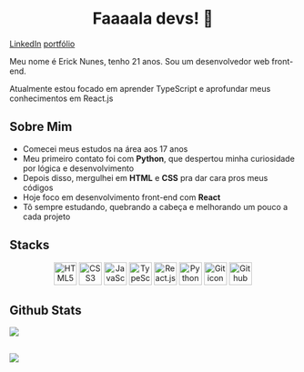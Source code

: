 <h1 align="center">Faaaala devs! 👋</h1>

[LinkedIn](https://www.linkedin.com/in/erick-nunes-3a1274287/) [portfólio](https://portfolio-sigma-seven-57.vercel.app)

<p>Meu nome é Erick Nunes, tenho 21 anos. Sou um desenvolvedor web front-end.</p>
<p>Atualmente estou focado em aprender TypeScript e aprofundar meus conhecimentos em React.js</p>

<h2>Sobre Mim</h2>
    <ul>
        <li>Comecei meus estudos na área aos 17 anos</li>
        <li>Meu primeiro contato foi com <strong>Python</strong>, que despertou minha curiosidade por lógica e desenvolvimento</li>
        <li>Depois disso, mergulhei em <strong>HTML</strong> e <strong>CSS</strong> pra dar cara pros meus códigos</li>
        <li>Hoje foco em desenvolvimento front-end com <strong>React</strong></li>
        <li>Tô sempre estudando, quebrando a cabeça e melhorando um pouco a cada projeto</li>
    </ul>

<h2>Stacks</h2>
    <p align="center">
        <img src="https://cdn.jsdelivr.net/gh/devicons/devicon/icons/html5/html5-original.svg" alt="HTML5 icon" width="40" height="40"/>
        <img src="https://cdn.jsdelivr.net/gh/devicons/devicon/icons/css3/css3-original.svg" alt="CSS3 icon" width="40" height="40"/>
        <img src="https://cdn.jsdelivr.net/gh/devicons/devicon/icons/javascript/javascript-original.svg" alt="JavaScript icon" width="40" height="40"/>
        <img src="https://cdn.jsdelivr.net/gh/devicons/devicon/icons/typescript/typescript-original.svg" alt="TypeScript icon" width="40" height="40"/>
        <img src="https://cdn.jsdelivr.net/gh/devicons/devicon/icons/react/react-original.svg" alt="React.js icon" width="40" height="40"/>
        <img src="https://cdn.jsdelivr.net/gh/devicons/devicon/icons/python/python-original.svg" alt="Python icon" width="40" height="40"/>
        <img src="https://cdn.jsdelivr.net/gh/devicons/devicon/icons/git/git-original.svg" alt="Git icon" width="40" height="40"/>
        <picture>
            <source media="(prefers-color-scheme: dark)" srcset="https://deviconapi.vercel.app/github?color=ffffff&size=40"/>
            <img src="https://deviconapi.vercel.app/github?color=000000&size=40" alt="Github icon" width="40" height="40"/>
        </picture>
    </p>

<h2>Github Stats</h2>
    <p> 
			<img src="https://github-readme-stats.vercel.app/api/top-langs/?username=rick-oss&theme=radical" />
    </p>

<h2></h2>
		<p>
    	<img src="https://github-readme-stats.vercel.app/api?username=rick-oss&show_icons=true&theme=radical"  />
		</p>
